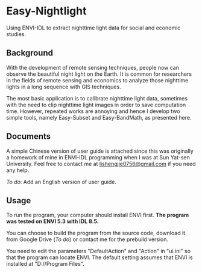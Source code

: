 # Easy-Nightlight
Using ENVI-IDL to extract nighttime light data for social and economic studies.

## Background
With the development of remote sensing techniques, people now can observe the beautiful night light on the Earth. It is common for researchers in the fields of remote sensing and economics to analyze those nighttime lights in a long sequence with GIS techniques. 

The most basic application is to calibrate nighttime light data, sometimes with the need to clip nighttime light images in order to save computation time. However, repeated works are annoying and hence I develop two simple tools, namely Easy-Subset and Easy-BandMath, as presented here.

## Documents
A simple Chinese version of user guide is attached since this was originally a homework of mine in ENVI-IDL programming when I was at Sun Yat-sen University. Feel free to contact me at lishengjie0756@gmail.com if you need any help.

*To do*: Add an English version of user guide.

## Usage
To run the program, your computer should install ENVI first. **The program was tested on ENVI 5.3 with IDL 8.5.** 

You can choose to build the program from the source code, download it from Google Drive (*To do*) or contact me for the prebuild version. 

You need to edit the parameters "DefaultAction" and "Action" in "ui.ini" so that the program can locate ENVI. The default setting assumes that ENVI is installed at "D://Program Files".


